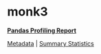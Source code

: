 # monk3

[**Pandas Profiling Report**](https://epistasislab.github.io/penn-ml-benchmarks/profile/monk3.html)

[Metadata](metadata.yaml) | [Summary Statistics](summary_stats.csv)

